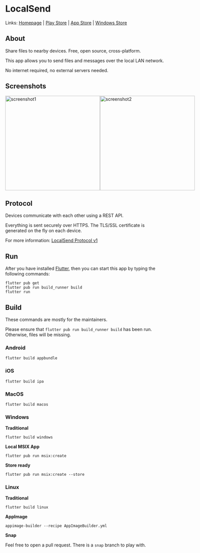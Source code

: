 # LocalSend

Links: [Homepage](https://localsend.org)
| [Play Store](https://play.google.com/store/apps/details?id=org.localsend.localsend_app)
| [App Store](https://apps.apple.com/us/app/localsend/id1661733229)
| [Windows Store](https://www.microsoft.com/store/apps/9NCB4Z0TZ6RR)

## About

Share files to nearby devices. Free, open source, cross-platform.

This app allows you to send files and messages over the local LAN network.

No internet required, no external servers needed.

## Screenshots

<div style="display:flex">
<img src="https://localsend.org/img/screenshot-iphone.png" alt="screenshot1" height="300"/>
<img src="https://localsend.org/img/screenshot-pc.png" alt="screenshot2" height="300"/>
</div>

## Protocol

Devices communicate with each other using a REST API. 

Everything is sent securely over HTTPS. The TLS/SSL certificate is generated on the fly on each device.

For more information: [LocalSend Protocol v1](https://github.com/localsend/protocol)

## Run

After you have installed [Flutter](https://flutter.dev), then you can start this app by typing the following commands: 

```shell
flutter pub get
flutter pub run build_runner build
flutter run
```

## Build

These commands are mostly for the maintainers.

Please ensure that `flutter pub run build_runner build` has been run. Otherwise, files will be missing.

### Android

```shell
flutter build appbundle
```

### iOS

```shell
flutter build ipa
```

### MacOS

```shell
flutter build macos
```

### Windows

**Traditional**

```shell
flutter build windows
```

**Local MSIX App**

```shell
flutter pub run msix:create
```

**Store ready**

```shell
flutter pub run msix:create --store
```

### Linux

**Traditional**

```shell
flutter build linux
```

**AppImage**

```shell
appimage-builder --recipe AppImageBuilder.yml
```

**Snap**

Feel free to open a pull request. There is a  `snap` branch to play with.
